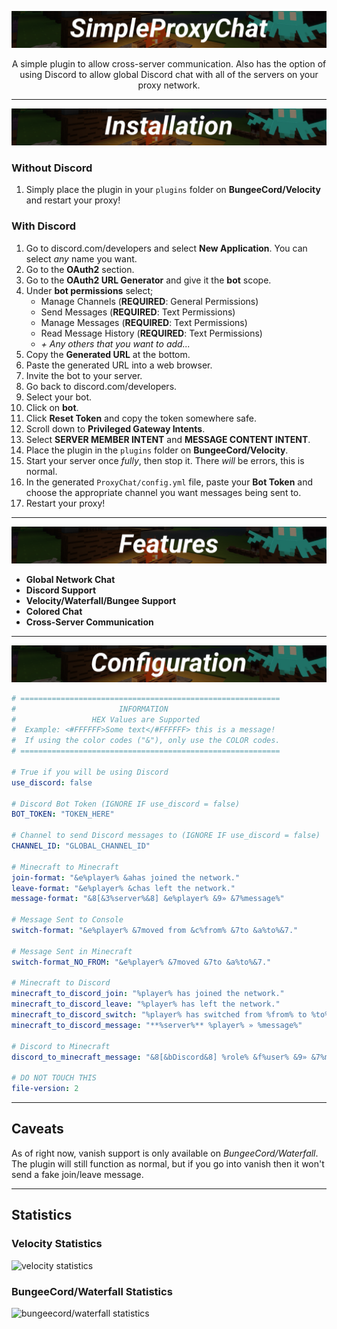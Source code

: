 <p align="center">
  <img src="https://github.com/beanbeanjuice/SimpleProxyChat/blob/master/Images/Finished/SimpleProxyChat.png?raw=true" alt="SimpleProxyChat Logo"/>
</p>
<center>
  A simple plugin to allow cross-server communication. Also has the option of using Discord to allow global Discord chat with all of the servers on your proxy network.​
</center>

---

<p align="center">
  <img src="https://github.com/beanbeanjuice/SimpleProxyChat/blob/master/Images/Finished/Installation.png?raw=true" alt="installation"/>
</p>

### Without Discord
1) Simply place the plugin in your `plugins` folder on **BungeeCord/Velocity** and restart your proxy!

### With Discord
1) Go to discord.com/developers and select **New Application**. You can select *any* name you want.
1) Go to the **OAuth2** section.
1) Go to the **OAuth2 URL Generator** and give it the **bot** scope.
1) Under **bot permissions** select;
    - Manage Channels (**REQUIRED**: General Permissions)
    - Send Messages (**REQUIRED**: Text Permissions)
    - Manage Messages (**REQUIRED**: Text Permissions)
    - Read Message History (**REQUIRED**: Text Permissions)
    - *+ Any others that you want to add...*
1) Copy the **Generated URL** at the bottom.
1) Paste the generated URL into a web browser.
1) Invite the bot to your server.
1) Go back to discord.com/developers.
1) Select your bot.
1) Click on **bot**.
1) Click **Reset Token** and copy the token somewhere safe.
1) Scroll down to **Privileged Gateway Intents**.
1) Select **SERVER MEMBER INTENT** and **MESSAGE CONTENT INTENT**.
1) Place the plugin in the `plugins` folder on **BungeeCord/Velocity**.
1) Start your server once *fully*, then stop it. There *will* be errors, this is normal.
1) In the generated `ProxyChat/config.yml` file, paste your **Bot Token** and choose the appropriate channel you want messages being sent to.
1) Restart your proxy!

---

<p align="center">
  <img src="https://github.com/beanbeanjuice/SimpleProxyChat/blob/master/Images/Finished/Features.png?raw=true" alt="features"/>
</p>

* **Global Network Chat**
* **Discord Support**
* **Velocity/Waterfall/Bungee Support**
* **Colored Chat**
* **Cross-Server Communication**

---

<p align="center">
  <img src="https://github.com/beanbeanjuice/SimpleProxyChat/blob/master/Images/Finished/Configuration.png?raw=true" alt="configuration"/>
</p>

```YAML
# ==========================================================
#                       INFORMATION
#                 HEX Values are Supported
#  Example: <#FFFFFF>Some text</#FFFFFF> this is a message!
#  If using the color codes ("&"), only use the COLOR codes.
# ==========================================================

# True if you will be using Discord
use_discord: false

# Discord Bot Token (IGNORE IF use_discord = false)
BOT_TOKEN: "TOKEN_HERE"

# Channel to send Discord messages to (IGNORE IF use_discord = false)
CHANNEL_ID: "GLOBAL_CHANNEL_ID"

# Minecraft to Minecraft
join-format: "&e%player% &ahas joined the network."
leave-format: "&e%player% &chas left the network."
message-format: "&8[&3%server%&8] &e%player% &9» &7%message%"

# Message Sent to Console
switch-format: "&e%player% &7moved from &c%from% &7to &a%to%&7."

# Message Sent in Minecraft
switch-format_NO_FROM: "&e%player% &7moved &7to &a%to%&7."

# Minecraft to Discord
minecraft_to_discord_join: "%player% has joined the network."
minecraft_to_discord_leave: "%player% has left the network."
minecraft_to_discord_switch: "%player% has switched from %from% to %to%."
minecraft_to_discord_message: "**%server%** %player% » %message%"

# Discord to Minecraft
discord_to_minecraft_message: "&8[&bDiscord&8] %role% &f%user% &9» &7%message%"

# DO NOT TOUCH THIS
file-version: 2
```

---

## Caveats
As of right now, vanish support is only available on *BungeeCord/Waterfall*. The plugin will still function as normal, but if you go into vanish then it won't send a fake join/leave message.

---

## Statistics
### Velocity Statistics
![velocity statistics](https://bstats.org/signatures/velocity/SimpleProxyChat.svg)

### BungeeCord/Waterfall Statistics
![bungeecord/waterfall statistics](https://bstats.org/signatures/bungeecord/SimpleProxyChat.svg)
